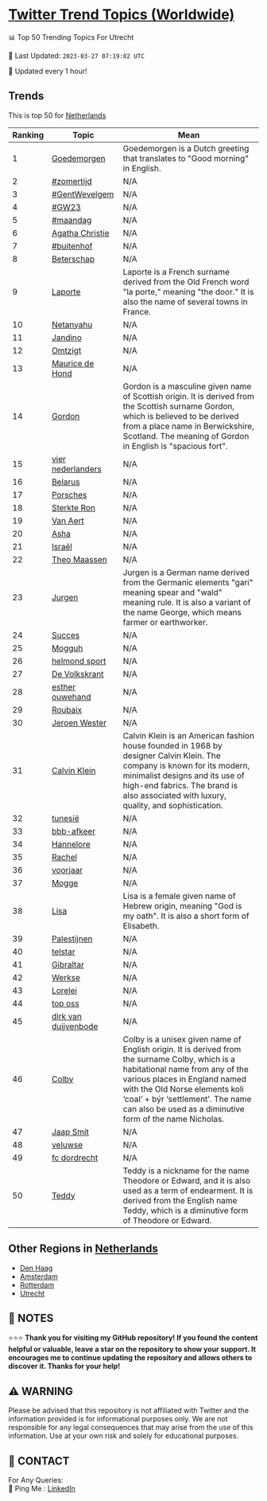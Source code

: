 [Twitter Trend Topics (Worldwide)](https://github.com/ErcinDedeoglu/Twitter-Trend-Topics)
==========


📊 Top 50 Trending Topics For Utrecht

📆 Last Updated: `2023-03-27 07:19:02 UTC`

🔧 Updated every 1 hour!


## Trends

This is top 50 for [Netherlands](</Netherlands>)

| Ranking | Topic | Mean |
| ------- | ------------ | ------------ |
| 1 | [Goedemorgen](http://twitter.com/search?q=Goedemorgen) | Goedemorgen is a Dutch greeting that translates to "Good morning" in English. |
| 2 | [#zomertijd](http://twitter.com/search?q=%23zomertijd) | N/A |
| 3 | [#GentWevelgem](http://twitter.com/search?q=%23GentWevelgem) | N/A |
| 4 | [#GW23](http://twitter.com/search?q=%23GW23) | N/A |
| 5 | [#maandag](http://twitter.com/search?q=%23maandag) | N/A |
| 6 | [Agatha Christie](http://twitter.com/search?q=Agatha+Christie) | N/A |
| 7 | [#buitenhof](http://twitter.com/search?q=%23buitenhof) | N/A |
| 8 | [Beterschap](http://twitter.com/search?q=Beterschap) | N/A |
| 9 | [Laporte](http://twitter.com/search?q=Laporte) | Laporte is a French surname derived from the Old French word "la porte," meaning "the door." It is also the name of several towns in France. |
| 10 | [Netanyahu](http://twitter.com/search?q=Netanyahu) | N/A |
| 11 | [Jandino](http://twitter.com/search?q=Jandino) | N/A |
| 12 | [Omtzigt](http://twitter.com/search?q=Omtzigt) | N/A |
| 13 | [Maurice de Hond](http://twitter.com/search?q=Maurice+de+Hond) | N/A |
| 14 | [Gordon](http://twitter.com/search?q=Gordon) | Gordon is a masculine given name of Scottish origin. It is derived from the Scottish surname Gordon, which is believed to be derived from a place name in Berwickshire, Scotland. The meaning of Gordon in English is "spacious fort". |
| 15 | [vier nederlanders](http://twitter.com/search?q=vier+nederlanders) | N/A |
| 16 | [Belarus](http://twitter.com/search?q=Belarus) | N/A |
| 17 | [Porsches](http://twitter.com/search?q=Porsches) | N/A |
| 18 | [Sterkte Ron](http://twitter.com/search?q=Sterkte+Ron) | N/A |
| 19 | [Van Aert](http://twitter.com/search?q=Van+Aert) | N/A |
| 20 | [Asha](http://twitter.com/search?q=Asha) | N/A |
| 21 | [Israël](http://twitter.com/search?q=Isra%c3%abl) | N/A |
| 22 | [Theo Maassen](http://twitter.com/search?q=Theo+Maassen) | N/A |
| 23 | [Jurgen](http://twitter.com/search?q=Jurgen) | Jurgen is a German name derived from the Germanic elements "gari" meaning spear and "wald" meaning rule. It is also a variant of the name George, which means farmer or earthworker. |
| 24 | [Succes](http://twitter.com/search?q=Succes) | N/A |
| 25 | [Mogguh](http://twitter.com/search?q=Mogguh) | N/A |
| 26 | [helmond sport](http://twitter.com/search?q=helmond+sport) | N/A |
| 27 | [De Volkskrant](http://twitter.com/search?q=De+Volkskrant) | N/A |
| 28 | [esther ouwehand](http://twitter.com/search?q=esther+ouwehand) | N/A |
| 29 | [Roubaix](http://twitter.com/search?q=Roubaix) | N/A |
| 30 | [Jeroen Wester](http://twitter.com/search?q=Jeroen+Wester) | N/A |
| 31 | [Calvin Klein](http://twitter.com/search?q=Calvin+Klein) | Calvin Klein is an American fashion house founded in 1968 by designer Calvin Klein. The company is known for its modern, minimalist designs and its use of high-end fabrics. The brand is also associated with luxury, quality, and sophistication. |
| 32 | [tunesië](http://twitter.com/search?q=tunesi%c3%ab) | N/A |
| 33 | [bbb-afkeer](http://twitter.com/search?q=bbb-afkeer) | N/A |
| 34 | [Hannelore](http://twitter.com/search?q=Hannelore) | N/A |
| 35 | [Rachel](http://twitter.com/search?q=Rachel) | N/A |
| 36 | [voorjaar](http://twitter.com/search?q=voorjaar) | N/A |
| 37 | [Mogge](http://twitter.com/search?q=Mogge) | N/A |
| 38 | [Lisa](http://twitter.com/search?q=Lisa) | Lisa is a female given name of Hebrew origin, meaning "God is my oath". It is also a short form of Elisabeth. |
| 39 | [Palestijnen](http://twitter.com/search?q=Palestijnen) | N/A |
| 40 | [telstar](http://twitter.com/search?q=telstar) | N/A |
| 41 | [Gibraltar](http://twitter.com/search?q=Gibraltar) | N/A |
| 42 | [Werkse](http://twitter.com/search?q=Werkse) | N/A |
| 43 | [Lorelei](http://twitter.com/search?q=Lorelei) | N/A |
| 44 | [top oss](http://twitter.com/search?q=top+oss) | N/A |
| 45 | [dirk van duijvenbode](http://twitter.com/search?q=dirk+van+duijvenbode) | N/A |
| 46 | [Colby](http://twitter.com/search?q=Colby) | Colby is a unisex given name of English origin. It is derived from the surname Colby, which is a habitational name from any of the various places in England named with the Old Norse elements koli ‘coal’ + býr ‘settlement’. The name can also be used as a diminutive form of the name Nicholas. |
| 47 | [Jaap Smit](http://twitter.com/search?q=Jaap+Smit) | N/A |
| 48 | [veluwse](http://twitter.com/search?q=veluwse) | N/A |
| 49 | [fc dordrecht](http://twitter.com/search?q=fc+dordrecht) | N/A |
| 50 | [Teddy](http://twitter.com/search?q=Teddy) | Teddy is a nickname for the name Theodore or Edward, and it is also used as a term of endearment. It is derived from the English name Teddy, which is a diminutive form of Theodore or Edward. |



## Other Regions in [Netherlands](</Netherlands>)

* [Den Haag](</Netherlands/Den Haag.md>)
* [Amsterdam](</Netherlands/Amsterdam.md>)
* [Rotterdam](</Netherlands/Rotterdam.md>)
* [Utrecht](</Netherlands/Utrecht.md>)



## 📝 NOTES

⭐⭐⭐ **Thank you for visiting my GitHub repository! If you found the content helpful or valuable, leave a star on the repository to show your support. It encourages me to continue updating the repository and allows others to discover it. Thanks for your help!**


## ⚠️ WARNING

Please be advised that this repository is not affiliated with Twitter and the information provided is for informational purposes only. We are not responsible for any legal consequences that may arise from the use of this information. Use at your own risk and solely for educational purposes.


## 📨 CONTACT

 For Any Queries:  
            🏓 Ping Me : [LinkedIn](https://www.linkedin.com/in/ercindedeoglu/)
